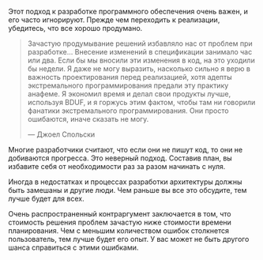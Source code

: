 Этот подход к разработке программного обеспечения очень важен, и его часто игнорируют. Прежде чем переходить к реализации, убедитесь, что все хорошо продумано.  
  

> Зачастую продумывание решений избавляло нас от проблем при разработке… Внесение изменений в спецификации занимало час или два. Если бы мы вносили эти изменения в код, на это уходили бы недели. Я даже не могу выразить, насколько сильно я верю в важность проектирования перед реализацией, хотя адепты экстремального программирования предали эту практику анафеме. Я экономил время и делал свои продукты лучше, используя BDUF, и я горжусь этим фактом, чтобы там ни говорили фанатики экстремального программирования. Они просто ошибаются, иначе сказать не могу.  
>   
> — Джоел Спольски

  
Многие разработчики считают, что если они не пишут код, то они не добиваются прогресса. Это неверный подход. Составив план, вы избавите себя от необходимости раз за разом начинать с нуля.

Иногда в недостатках и процессах разработки архитектуры должны быть замешаны и другие люди. Чем раньше вы все это обсудите, тем лучше будет для всех.  
  
Очень распространенный контраргумент заключается в том, что стоимость решения проблем зачастую ниже стоимости времени планирования. Чем с меньшим количеством ошибок столкнется пользователь, тем лучше будет его опыт. У вас может не быть другого шанса справиться с этими ошибками.